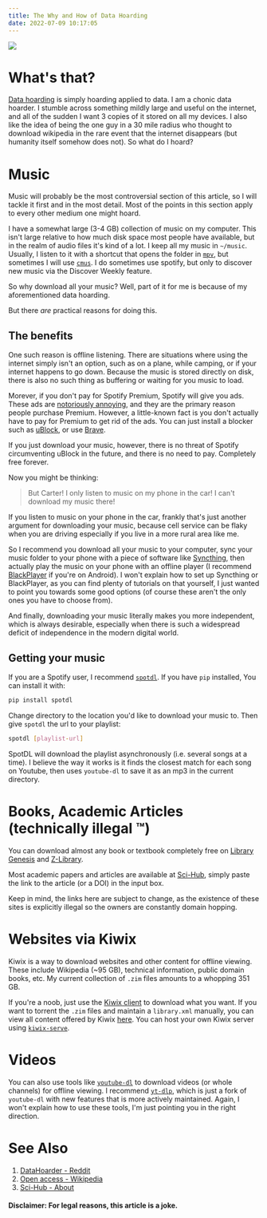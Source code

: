 ```yaml
---
title: The Why and How of Data Hoarding
date: 2022-07-09 10:17:05
---
```


![](/hoarding.jpg)

# What's that?

[Data hoarding](https://en.wikipedia.org/wiki/Digital_hoarding) is simply hoarding applied to data. I am a chonic data hoarder. I stumble across something mildly large and useful on the internet, and all of the sudden I want 3 copies of it stored on all my devices. I also like the idea of being the one guy in a 30 mile radius who thought to download wikipedia in the rare event that the internet disappears (but humanity itself somehow does not). So what do I hoard?

# Music

Music will probably be the most controversial section of this article, so I will tackle it first and in the most detail. Most of the points in this section apply to every other medium one might hoard.

I have a somewhat large (3-4 GB) collection of music on my computer. This isn't large relative to how much disk space most people have available, but in the realm of audio files it's kind of a lot. I keep all my music in `~/music`. Usually, I listen to it with a shortcut that opens the folder in [`mpv`](https://mpv.io/), but sometimes I will use [`cmus`](https://cmus.github.io/). I do sometimes use spotify, but only to discover new music via the Discover Weekly feature.

So why download all your music? Well, part of it for me is because of my aforementioned data hoarding.

But there *are* practical reasons for doing this.

## The benefits

One such reason is offline listening. There are situations where using the internet simply isn't an option, such as on a plane, while camping, or if your internet happens to go down. Because the music is stored directly on disk, there is also no such thing as buffering or waiting for you music to load.

Morever, if you don't pay for Spotify Premium, Spotify will give you ads. These ads are [notoriously annoying](https://www.youtube.com/watch?v=BvQ571eAOZE), and they are the primary reason people purchase Premium. However, a little-known fact is you don't actually have to pay for Premium to get rid of the ads. You can just install a blocker such as [uBlock](https://ublockorigin.com/), or use [Brave](https://brave.com/).

If you just download your music, however, there is no threat of Spotify circumventing uBlock in the future, and there is no need to pay. Completely free forever.

Now you might be thinking:

> But Carter! I only listen to music on my phone in the car! I can't download my music there!

If you listen to music on your phone in the car, frankly that's just another argument for downloading your music, because cell service can be flaky when you are driving especially if you live in a more rural area like me.

So I recommend you download all your music to your computer, sync your music folder to your phone with a piece of software like [Syncthing](https://syncthing.net/), then actually play the music on your phone with an offline player (I recommend [BlackPlayer](https://play.google.com/store/apps/details?id=com.musicplayer.blackplayerfree&hl=en_US&gl=US) if you're on Android). I won't explain how to set up Syncthing or BlackPlayer, as you can find plenty of tutorials on that yourself, I just wanted to point you towards some good options (of course these aren't the only ones you have to choose from).

And finally, downloading your music literally makes you more independent, which is always desirable, especially when there is such a widespread deficit of independence in the modern digital world.

## Getting your music

If you are a Spotify user, I recommend [`spotdl`](https://github.com/spotDL/spotify-downloader). If you have `pip` installed, You can install it with:

```sh
pip install spotdl
```

Change directory to the location you'd like to download your music to. Then give `spotdl` the url to your playlist:

```sh
spotdl [playlist-url]
```

SpotDL will download the playlist asynchronously (i.e. several songs at a time). I believe the way it works is it finds the closest match for each song on Youtube, then uses `youtube-dl` to save it as an mp3 in the current directory.

# Books, Academic Articles (technically illegal ™)

You can download almost any book or textbook completely free on [Library Genesis](https://libgen.fun/) and [Z-Library](https://z-lib.org/).

Most academic papers and articles are available at [Sci-Hub](https://sci-hub.se/), simply paste the link to the article (or a DOI) in the input box.

Keep in mind, the links here are subject to change, as the existence of these sites is explicitly illegal so the owners are constantly domain hopping.

# Websites via Kiwix

Kiwix is a way to download websites and other content for offline viewing. These include Wikipedia (~95 GB), technical information, public domain books, etc. My current collection of `.zim` files amounts to a whopping 351 GB.

If you're a noob, just use the [Kiwix client](https://www.kiwix.org/en/) to download what you want. If you want to torrent the `.zim` files and maintain a `library.xml` manually, you can view all content offered by Kiwix [here](https://wiki.kiwix.org/wiki/Content_in_all_languages). You can host your own Kiwix server using [`kiwix-serve`](https://www.kiwix.org/en/downloads/kiwix-serve/).

# Videos

You can also use tools like [`youtube-dl`](http://ytdl-org.github.io/youtube-dl/) to download videos (or whole channels) for offline viewing. I recommend [`yt-dlp`](https://github.com/yt-dlp/yt-dlp), which is just a fork of `youtube-dl` with new features that is more actively maintained. Again, I won't explain how to use these tools, I'm just pointing you in the right direction.

# See Also

1. [DataHoarder - Reddit](https://www.reddit.com/r/DataHoarder/)
2. [Open access - Wikipedia](https://en.wikipedia.org/wiki/Open_access)
3. [Sci-Hub - About](https://sci-hub.se/about)

#### Disclaimer: For legal reasons, this article is a joke.
